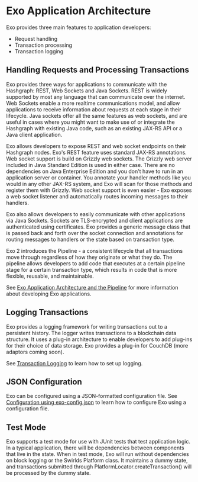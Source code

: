 Exo Application Architecture
============================
Exo provides three main features to application developers:
* Request handling
* Transaction processing
* Transaction logging

## Handling Requests and Processing Transactions
Exo provides three ways for applications to communicate with the Hashgraph:  REST, Web Sockets and Java Sockets.  REST is widely supported by most any language that can communicate over the internet.  Web Sockets enable a more realtime communications model, and allow applications to receive information about requests at each stage in their lifecycle.  Java sockets offer all the same features as web sockets, and are useful in cases where you might want to make use of or integrate the Hashgraph with existing Java code, such as an existing JAX-RS API or a Java client application.

Exo allows developers to expose REST and web socket endpoints on their Hashgraph nodes.  Exo's REST feature uses standard JAX-RS annotations.  Web socket support is build on Grizzly web sockets.  The Grizzly web server included in Java Standard Edition is used in either case.  There are no dependencies on Java Enterprise Edition and you don't have to run in an application server or container.  You annotate your handler methods like you would in any other JAX-RS system, and Exo will scan for those methods and register them with Grizzly.  Web socket support is even easier - Exo exposes a web socket listener and automatically routes incoming messages to their handlers.

Exo also allows developers to easily communicate with other applications via Java Sockets.  Sockets are TLS-encrypted and client applications are authenticated using certificates.  Exo provides a generic message class that is passed back and forth over the socket connection and annotations for routing messages to handlers or the state based on transaction type.

Exo 2 introduces the Pipeline - a consistent lifecycle that all transactions move through regardless of how they originate or what they do.  The pipeline allows developers to add code that executes at a certain pipeline stage for a certain transaction type, which results in code that is more flexible, reusable, and maintainable.

See [Exo Application Architecture and the Pipeline](Pipeline.md) for more information about developing Exo applications.

## Logging Transactions
Exo provides a logging framework for writing transactions out to a persistent history.  The logger writes transactions to a blockchain data structure.  It uses a plug-in architecture to enable developers to add plug-ins for their choice of data storage.  Exo provides a plug-in for CouchDB (more adaptors coming soon).

See [Transaction Logging](TransactionLogging.md) to learn how to set up logging. 

## JSON Configuration
Exo can be configured using a JSON-formatted configuration file.  See [Configuration using exo-config.json](JSONConfig.md) to learn how to configure Exo using a configuration file.

## Test Mode
Exo supports a test mode for use with JUnit tests that test application logic.  In a typical application, there will be dependencies between components that live in the state.  When in test mode, Exo will run without dependencies on block logging or the Swirlds Platform class.  It maintains a dummy state, and transactions submitted through PlatformLocator.createTransaction() will be processed by the dummy state.
